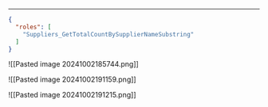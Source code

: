 ___

```json
{
  "roles": [
    "Suppliers_GetTotalCountBySupplierNameSubstring"
  ]
}
```

![[Pasted image 20241002185744.png]]

![[Pasted image 20241002191159.png]]

![[Pasted image 20241002191215.png]]

